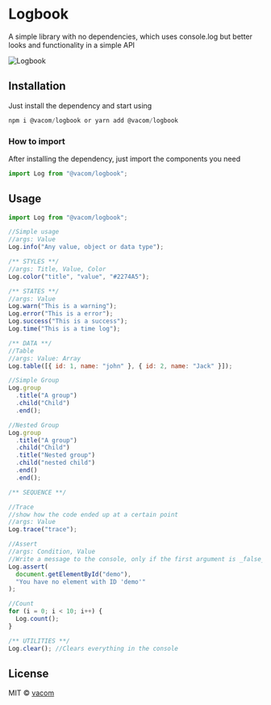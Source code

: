 # Logbook

A simple library with no dependencies, which uses console.log but better looks and functionality in a simple API

![Logbook](https://i.imgur.com/lie3Fan.jpg)

## Installation

Just install the dependency and start using

```javascript
npm i @vacom/logbook or yarn add @vacom/logbook
```

### How to import

After installing the dependency, just import the components you need

```javascript
import Log from "@vacom/logbook";
```

## Usage

```jsx
import Log from "@vacom/logbook";

//Simple usage
//args: Value
Log.info("Any value, object or data type");

/** STYLES **/
//args: Title, Value, Color
Log.color("title", "value", "#2274A5");

/** STATES **/
//args: Value
Log.warn("This is a warning");
Log.error("This is a error");
Log.success("This is a success");
Log.time("This is a time log");

/** DATA **/
//Table
//args: Value: Array
Log.table([{ id: 1, name: "john" }, { id: 2, name: "Jack" }]);

//Simple Group
Log.group
  .title("A group")
  .child("Child")
  .end();

//Nested Group
Log.group
  .title("A group")
  .child("Child")
  .title("Nested group")
  .child("nested child")
  .end()
  .end();

/** SEQUENCE **/

//Trace
//show how the code ended up at a certain point
//args: Value
Log.trace("trace");

//Assert
//args: Condition, Value
//Write a message to the console, only if the first argument is _false_
Log.assert(
  document.getElementById("demo"),
  "You have no element with ID 'demo'"
);

//Count
for (i = 0; i < 10; i++) {
  Log.count();
}

/** UTILITIES **/
Log.clear(); //Clears everything in the console
```

## License

MIT © [vacom](https://github.com/vacom)

